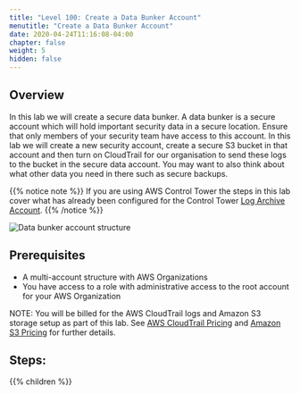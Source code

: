 ```yaml
---
title: "Level 100: Create a Data Bunker Account"
menutitle: "Create a Data Bunker Account"
date: 2020-04-24T11:16:08-04:00
chapter: false
weight: 5
hidden: false
---
```

## Overview

In this lab we will create a secure data bunker. A data bunker is a secure account which will hold important security data in a secure location. Ensure that only members of your security team have access to this account. In this lab we will create a new security account, create a secure S3 bucket in that account and then turn on CloudTrail for our organisation to send these logs to the bucket in the secure data account. You may want to also think about what other data you need in there such as secure backups.

{{% notice note %}}
If you are using AWS Control Tower the steps in this lab cover what has already been configured for the Control Tower [Log Archive Account](https://docs.aws.amazon.com/controltower/latest/userguide/how-control-tower-works.html#what-shared).
{{% /notice %}}

![Data bunker account structure](/Security/100_Create_a_Data_Bunker/Images/data-bunker-architecture.png)

## Prerequisites

* A multi-account structure with AWS Organizations
* You have access to a role with administrative access to the root account for your AWS Organization

NOTE: You will be billed for the AWS CloudTrail logs and Amazon S3 storage setup as part of this lab. See [AWS CloudTrail Pricing](https://aws.amazon.com/cloudtrail/pricing/) and [Amazon S3 Pricing](https://aws.amazon.com/s3/pricing/) for further details.

## Steps:
{{% children  %}}
